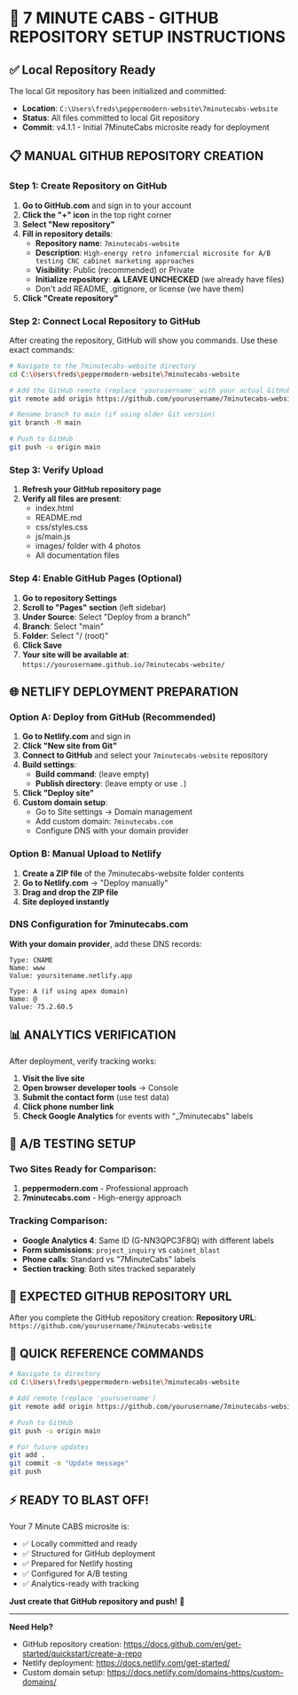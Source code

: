 # 🚀 7 MINUTE CABS - GITHUB REPOSITORY SETUP INSTRUCTIONS

## ✅ Local Repository Ready

The local Git repository has been initialized and committed:
- **Location**: `C:\Users\freds\peppermodern-website\7minutecabs-website`
- **Status**: All files committed to local Git repository
- **Commit**: v4.1.1 - Initial 7MinuteCabs microsite ready for deployment

## 📋 MANUAL GITHUB REPOSITORY CREATION

### Step 1: Create Repository on GitHub

1. **Go to GitHub.com** and sign in to your account
2. **Click the "+" icon** in the top right corner
3. **Select "New repository"**
4. **Fill in repository details**:
   - **Repository name**: `7minutecabs-website`
   - **Description**: `High-energy retro infomercial microsite for A/B testing CNC cabinet marketing approaches`
   - **Visibility**: Public (recommended) or Private
   - **Initialize repository**: ⚠️ **LEAVE UNCHECKED** (we already have files)
   - Don't add README, .gitignore, or license (we have them)
5. **Click "Create repository"**

### Step 2: Connect Local Repository to GitHub

After creating the repository, GitHub will show you commands. Use these exact commands:

```bash
# Navigate to the 7minutecabs-website directory
cd C:\Users\freds\peppermodern-website\7minutecabs-website

# Add the GitHub remote (replace 'yourusername' with your actual GitHub username)
git remote add origin https://github.com/yourusername/7minutecabs-website.git

# Rename branch to main (if using older Git version)
git branch -M main

# Push to GitHub
git push -u origin main
```

### Step 3: Verify Upload

1. **Refresh your GitHub repository page**
2. **Verify all files are present**:
   - index.html
   - README.md
   - css/styles.css
   - js/main.js
   - images/ folder with 4 photos
   - All documentation files

### Step 4: Enable GitHub Pages (Optional)

1. **Go to repository Settings**
2. **Scroll to "Pages" section** (left sidebar)
3. **Under Source**: Select "Deploy from a branch"
4. **Branch**: Select "main"
5. **Folder**: Select "/ (root)"
6. **Click Save**
7. **Your site will be available at**: `https://yourusername.github.io/7minutecabs-website/`

## 🌐 NETLIFY DEPLOYMENT PREPARATION

### Option A: Deploy from GitHub (Recommended)

1. **Go to Netlify.com** and sign in
2. **Click "New site from Git"**
3. **Connect to GitHub** and select your `7minutecabs-website` repository
4. **Build settings**:
   - **Build command**: (leave empty)
   - **Publish directory**: (leave empty or use `.`)
5. **Click "Deploy site"**
6. **Custom domain setup**:
   - Go to Site settings → Domain management
   - Add custom domain: `7minutecabs.com`
   - Configure DNS with your domain provider

### Option B: Manual Upload to Netlify

1. **Create a ZIP file** of the 7minutecabs-website folder contents
2. **Go to Netlify.com** → "Deploy manually"
3. **Drag and drop the ZIP file**
4. **Site deployed instantly**

### DNS Configuration for 7minutecabs.com

**With your domain provider**, add these DNS records:
```
Type: CNAME
Name: www
Value: yoursitename.netlify.app

Type: A (if using apex domain)
Name: @
Value: 75.2.60.5
```

## 📊 ANALYTICS VERIFICATION

After deployment, verify tracking works:

1. **Visit the live site**
2. **Open browser developer tools** → Console
3. **Submit the contact form** (use test data)
4. **Click phone number link**
5. **Check Google Analytics** for events with "_7minutecabs" labels

## 🎯 A/B TESTING SETUP

### Two Sites Ready for Comparison:
1. **peppermodern.com** - Professional approach
2. **7minutecabs.com** - High-energy approach

### Tracking Comparison:
- **Google Analytics 4**: Same ID (G-NN3QPC3F8Q) with different labels
- **Form submissions**: `project_inquiry` vs `cabinet_blast`
- **Phone calls**: Standard vs "7MinuteCabs" labels
- **Section tracking**: Both sites tracked separately

## 🚀 EXPECTED GITHUB REPOSITORY URL

After you complete the GitHub repository creation:
**Repository URL**: `https://github.com/yourusername/7minutecabs-website`

## 📝 QUICK REFERENCE COMMANDS

```bash
# Navigate to directory
cd C:\Users\freds\peppermodern-website\7minutecabs-website

# Add remote (replace 'yourusername')
git remote add origin https://github.com/yourusername/7minutecabs-website.git

# Push to GitHub
git push -u origin main

# For future updates
git add .
git commit -m "Update message"
git push
```

## ⚡ READY TO BLAST OFF!

Your 7 Minute CABS microsite is:
- ✅ Locally committed and ready
- ✅ Structured for GitHub deployment
- ✅ Prepared for Netlify hosting
- ✅ Configured for A/B testing
- ✅ Analytics-ready with tracking

**Just create that GitHub repository and push!** 🚀

---

**Need Help?**
- GitHub repository creation: https://docs.github.com/en/get-started/quickstart/create-a-repo
- Netlify deployment: https://docs.netlify.com/get-started/
- Custom domain setup: https://docs.netlify.com/domains-https/custom-domains/